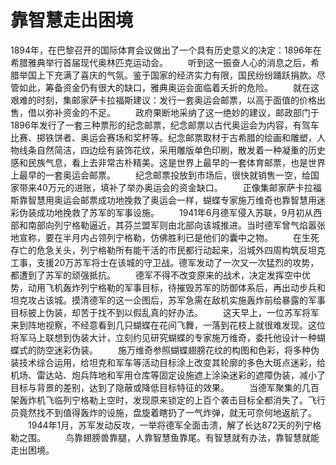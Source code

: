 # 靠智慧走出困境
1894年，在巴黎召开的国际体育会议做出了一个具有历史意义的决定：1896年在希腊雅典举行首届现代奥林匹克运动会。 
　　听到这一振奋人心的消息之后，希腊举国上下充满了喜庆的气氛。鉴于国家的经济实力有限，国民纷纷踊跃捐款。尽管如此，筹备资金仍有很大的缺口，雅典奥运会面临着夭折的危险。 
　　就在这艰难的时刻，集邮家萨卡拉福斯建议：发行一套奥运会邮票，以高于面值的价格出售，借以弥补资金的不足。 
　　政府果断地采纳了这一绝妙的建议，邮政部门于1896年发行了一套三种票形的纪念邮票，纪念邮票以古代奥运会为内容，有驾车比赛、掷铁饼者、奥运会赛场和奖杯等。纪念邮票取材于古希腊的绘画和雕塑，人物线条自然简洁，四边绘有装饰花纹，采用雕版单色印刷，散发着一种凝重的历史感和民族气息，看上去非常古朴精美。这是世界上最早的一套体育邮票，也是世界上最早的一套奥运会邮票。 
　　纪念邮票投放到市场后，很快就销售一空，给国家带来40万元的进账，填补了举办奥运会的资金缺口。 
　　正像集邮家萨卡拉福斯靠智慧用奥运会邮票成功地挽救了奥运会一样，蝴蝶专家施万维奇也靠智慧用迷彩伪装成功地挽救了苏军的军事设施。 
　　1941年6月德军侵入苏联，9月初从西部和南部向列宁格勒逼近，其芬兰盟军则由北部向该城推进。当时德军曾气焰嚣张地宣称，要在半月内占领列宁格勒，仿佛胜利已是他们的囊中之物。 
　　在生死存亡的危急关头，列宁格勒所有能干活的市民都行动起来，沿城外四周构筑反坦克工事，支援20万苏军将士在该城的守卫战。德军发动了一次又一次猛烈的攻势，都遭到了苏军的顽强抵抗。 
　　德军不得不改变原来的战术，决定发挥空中优势，动用飞机轰炸列宁格勒的军事目标，待摧毁苏军的防御体系后，再出动步兵和坦克攻占该城。摸清德军的这一企图后，苏军急需在敌机实施轰炸前给暴露的军事目标披上伪装，却苦于找不到以假乱真的好办法。 
　　这天早上，一位苏军将军来到阵地视察，不经意看到几只蝴蝶在花间飞舞，一落到花枝上就很难发现。这位将军马上联想到伪装大计，立刻约见研究蝴蝶的专家施万维奇，委托他设计一种蝴蝶式的防空迷彩伪装。 
　　施万维奇参照蝴蝶翅膀花纹的构图和色彩，将多种伪装技术综合运用，给坦克和军车等活动目标涂上改变其轮廓的多色大斑点迷彩，给机场、雷达站、炮兵阵地和军用仓库等固定设施遮上涂染迷彩的遮障伪装，减小了目标与背景的差别，达到了隐蔽或降低目标特征的效果。 
　　当德军聚集的几百架轰炸机飞临列宁格勒上空时，发现原来锁定的上百个袭击目标全都消失了。飞行员竟然找不到值得轰炸的设施，盘旋着瞎扔了一气炸弹，就无可奈何地返航了。 
　　1944年1月，苏军发动反攻，一举将德军全面击溃，解了长达872天的列宁格勒之围。 
　　鸟靠翅膀兽靠腿，人靠智慧鱼靠尾。有智慧就有办法，靠智慧就能走出困境。
 